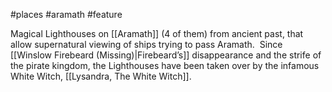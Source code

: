 #places #aramath #feature  

Magical Lighthouses on [[Aramath]] (4 of them) from ancient past, that allow supernatural viewing of ships trying to pass Aramath.  Since [[Winslow Firebeard (Missing)|Firebeard’s]] disappearance and the strife of the pirate kingdom, the Lighthouses have been taken over by the infamous White Witch, [[Lysandra, The White Witch]].